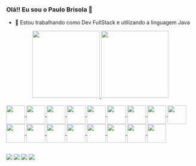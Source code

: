 ### Olá!! Eu sou o Paulo Brisola 👋

- 🔭 Estou trabalhando como Dev FullStack e utilizando a linguagem Java

<div align="center">
  <a href="https://github.com/Brisola2021">
  <img height="180em" src="https://github-readme-stats.vercel.app/api?username=Brisola2021&show_icons=true&theme=dracula&include_all_commits=true&count_private=true"/>
  <img height="180em" src="https://github-readme-stats.vercel.app/api/top-langs/?username=Brisola2021&layout=compact&langs_count=7&theme=dracula"/>
</div>
  
  

<div style="display: inline_block"><br>
    <img align="center" height="50" width"50" src="https://cdn.jsdelivr.net/gh/devicons/devicon/icons/git/git-original-wordmark.svg" />
    <img align="center" height="50" width"50" src="https://cdn.jsdelivr.net/gh/devicons/devicon/icons/java/java-original-wordmark.svg" />
    <img align="center" height="50" width"50" src="https://cdn.jsdelivr.net/gh/devicons/devicon/icons/jira/jira-original-wordmark.svg" />
    <img align="center" height="50" width"50" src="https://cdn.jsdelivr.net/gh/devicons/devicon/icons/spring/spring-original.svg" />
    <img align="center" height="50" width"50" src="https://cdn.jsdelivr.net/gh/devicons/devicon/icons/mysql/mysql-original.svg" />
    <img align="center" height="50" width"50" src="https://cdn.jsdelivr.net/gh/devicons/devicon/icons/html5/html5-original.svg" />
    <img align="center" height="50" width"50" src="https://cdn.jsdelivr.net/gh/devicons/devicon/icons/css3/css3-original-wordmark.svg" />
    <img align="center" height="50" width"50" src="https://cdn.jsdelivr.net/gh/devicons/devicon/icons/javascript/javascript-original.svg" />
    <img align="center" height="50" width"50" src="https://cdn.jsdelivr.net/gh/devicons/devicon/icons/photoshop/photoshop-line.svg" />
    <img align="center" height="50" width"50" src="https://cdn.jsdelivr.net/gh/devicons/devicon/icons/illustrator/illustrator-line.svg" />
    <img align="center" height="50" width"50" src="https://cdn.jsdelivr.net/gh/devicons/devicon/icons/heroku/heroku-plain-wordmark.svg" />
    <img align="center" height="50" width"50" src="https://cdn.jsdelivr.net/gh/devicons/devicon/icons/docker/docker-original-wordmark.svg" />
    <img align="center" height="50" width"50" src="https://cdn.jsdelivr.net/gh/devicons/devicon/icons/wordpress/wordpress-original.svg" />
    <img align="center" height="50" width"50" src="https://cdn.jsdelivr.net/gh/devicons/devicon/icons/vscode/vscode-original.svg" />
    <img align="center" height="50" width"50" src="https://cdn.jsdelivr.net/gh/devicons/devicon/icons/wordpress/wordpress-original.svg" />
    <img align="center" height="50" width"50" src="https://cdn.jsdelivr.net/gh/devicons/devicon/icons/angularjs/angularjs-original.svg" />
    <img align="center" height="50" width"50"  src="https://cdn.jsdelivr.net/gh/devicons/devicon/icons/windows8/windows8-original.svg" />






  
     
  ##
  
<div> 
  <a href="https://www.youtube.com/user/paulopc90" target="_blank"><img src="https://img.shields.io/badge/YouTube-FF0000?style=for-the-badge&logo=youtube&logoColor=white" target="_blank"></a>
  <a href="https://www.instagram.com/sisifo_tiger/" target="_blank"><img src="https://img.shields.io/badge/-Instagram-%23E4405F?style=for-the-badge&logo=instagram&logoColor=white" target="_blank"></a>
 	  <a href = "mailto:paulo.brisola@gmail.com"><img src="https://img.shields.io/badge/-Gmail-%23333?style=for-the-badge&logo=gmail&logoColor=white" target="_blank"></a>
  <a href="https://www.linkedin.com/in/paulo-brisola/" target="_blank"><img src="https://img.shields.io/badge/-LinkedIn-%230077B5?style=for-the-badge&logo=linkedin&logoColor=white" target="_blank"></a>
  
  </div>
